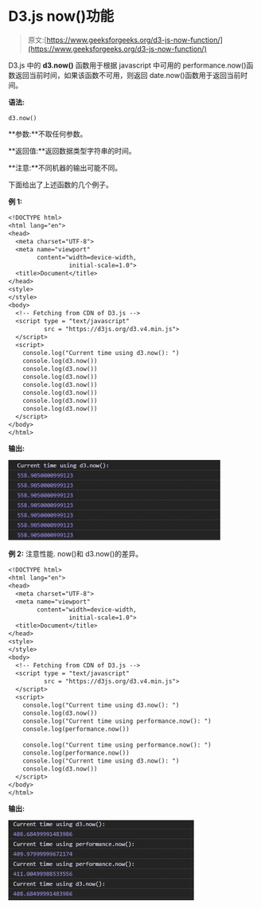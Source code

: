 # D3.js now()功能

> 原文:[https://www.geeksforgeeks.org/d3-js-now-function/](https://www.geeksforgeeks.org/d3-js-now-function/)

D3.js 中的 **d3.now()** 函数用于根据 javascript 中可用的 performance.now()函数返回当前时间，如果该函数不可用，则返回 date.now()函数用于返回当前时间。

**语法:**

```
d3.now()
```

**参数:**不取任何参数。

**返回值:**返回数据类型字符串的时间。

**注意:**不同机器的输出可能不同。

下面给出了上述函数的几个例子。

**例 1:**

```
<!DOCTYPE html>
<html lang="en">
<head>
  <meta charset="UTF-8">
  <meta name="viewport"
        content="width=device-width,
                 initial-scale=1.0">
  <title>Document</title>
</head>
<style>
</style>
<body>
  <!-- Fetching from CDN of D3.js -->
  <script type = "text/javascript" 
          src = "https://d3js.org/d3.v4.min.js">
  </script>
  <script>
    console.log("Current time using d3.now(): ")
    console.log(d3.now())
    console.log(d3.now())
    console.log(d3.now())
    console.log(d3.now())
    console.log(d3.now())
    console.log(d3.now())
    console.log(d3.now())
  </script>
</body>
</html>
```

**输出:**

![](img/07b6ae937559bc706de413c144f608d9.png)

**例 2:** 注意性能. now()和 d3.now()的差异。

```
<!DOCTYPE html>
<html lang="en">
<head>
  <meta charset="UTF-8">
  <meta name="viewport" 
        content="width=device-width,
                 initial-scale=1.0">
  <title>Document</title>
</head>
<style>
</style>
<body>
  <!-- Fetching from CDN of D3.js -->
  <script type = "text/javascript" 
          src = "https://d3js.org/d3.v4.min.js">
  </script>
  <script>
    console.log("Current time using d3.now(): ")
    console.log(d3.now())
    console.log("Current time using performance.now(): ")
    console.log(performance.now())

    console.log("Current time using performance.now(): ")
    console.log(performance.now())
    console.log("Current time using d3.now(): ")
    console.log(d3.now())
  </script>
</body>
</html>
```

**输出:**

![](img/f24e265fc01dce37f89ba2617d3ba094.png)